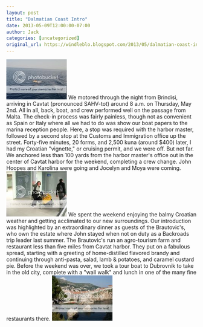 ```yaml
---
layout: post
title: "Dalmatian Coast Intro"
date: 2013-05-09T12:00:00-07:00
author: Jack
categories: [uncategorized]
original_url: https://windleblo.blogspot.com/2013/05/dalmatian-coast-intro.html
---
```


[![ photo DSC_0140.jpg](/assets/images/blogspot/2013/img_816fd094.jpg)](http://s373.photobucket.com/user/windleblo/media/Croatia/DSC_0140.jpg.html) We motored through the night from Brindisi, arriving in Cavtat (pronounced SAHV-tot) around 8 a.m. on Thursday, May 2nd. All in all, back, boat, and crew performed well on the passage from Malta. The check-in process was fairly painless, though not as convenient as Spain or Italy where all we had to do was show our boat papers to the marina reception people. Here, a stop was required with the harbor master, followed by a second stop at the Customs and Immigration office up the street. Forty-five minutes, 20 forms, and 2,500 kuna (around $400) later, I had my Croatian "vignette," or cruising permit, and we were off. But not far. We anchored less than 100 yards from the harbor master's office out in the center of Cavtat harbor for the weekend, completing a crew change. John Hoopes and Karolina were going and Jocelyn and Moya were coming. [![ photo DSCN8704.jpg](/assets/images/blogspot/2013/img_e8fcbeb7.jpg)](http://s373.photobucket.com/user/windleblo/media/Croatia/DSCN8704.jpg.html) We spent the weekend enjoying the balmy Croatian weather and getting acclimated to our new surroundings. Our introduction was highlighted by an extraordinary dinner as guests of the Brautovic's, who own the estate where John stayed when not on duty as a Backroads trip leader last summer. The Brautovic's run an agro-tourism farm and restaurant less than five miles from Cavtat harbor. They put on a fabulous spread, starting with a greeting of home-distilled flavored brandy and continuing through anti-pasta, salad, lamb & potatoes, and caramel custard pie. Before the weekend was over, we took a tour boat to Dubrovnik to take in the old city, complete with a "wall walk" and lunch in one of the many fine restaurants there. [![ photo DSCN8701.jpg](/assets/images/blogspot/2013/img_c5ada60f.jpg)](http://s373.photobucket.com/user/windleblo/media/Croatia/DSCN8701.jpg.html)